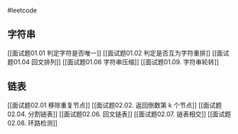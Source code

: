 #leetcode 
## 字符串
[[面试题01.01 判定字符是否唯一]]
[[面试题01.02 判定是否互为字符重排]]
[[面试题01.04 回文排列]]
[[面试题01.06 字符串压缩]]
[[面试题01.09. 字符串轮转]]
## 链表
[[面试题02.01 移除重复节点]]
[[面试题02.02. 返回倒数第 k 个节点]]
[[面试题02.04. 分割链表]]
[[面试题02.06. 回文链表]]
[[面试题02.07. 链表相交]]
[[面试题02.08. 环路检测]]
